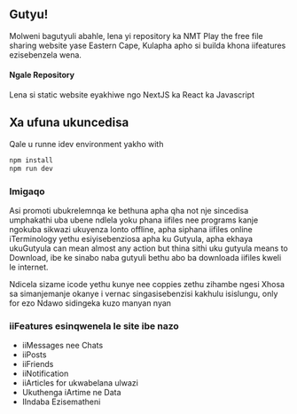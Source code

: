 ## Gutyu!

Molweni bagutyuli abahle, lena yi repository ka NMT Play the free file sharing website yase Eastern Cape,
Kulapha apho si builda khona iifeatures ezisebenzela wena.

#### Ngale Repository

Lena si static website eyakhiwe ngo NextJS ka React ka Javascript

## Xa ufuna ukuncedisa

Qale u runne idev environment yakho with

```bash
npm install
npm run dev
```

### Imigaqo

Asi promoti ubukrelemnqa ke bethuna apha qha not nje sincedisa umphakathi uba ubene ndlela yoku phana iifiles nee programs kanje ngokuba sikwazi ukuyenza lonto offline, apha siphana iifiles online
iTerminology yethu esiyisebenziosa apha ku Gutyula, apha ekhaya ukuGutyula can mean almost any action but thina sithi uku gutyula means to Download, ibe ke sinabo naba gutyuli bethu abo ba downloada iifiles kweli le internet.

Ndicela sizame icode yethu kunye nee coppies zethu zihambe ngesi Xhosa sa simanjemanje okanye i vernac singasisebenzisi kakhulu isislungu, only for ezo Ndawo sidingeka kuzo manyan nyan

### iiFeatures esinqwenela le site ibe nazo

- iiMessages nee Chats
- iiPosts
- iiFriends
- iiNotification
- iiArticles for ukwabelana ulwazi
- Ukuthenga iArtime ne Data
- IIndaba Ezisematheni
